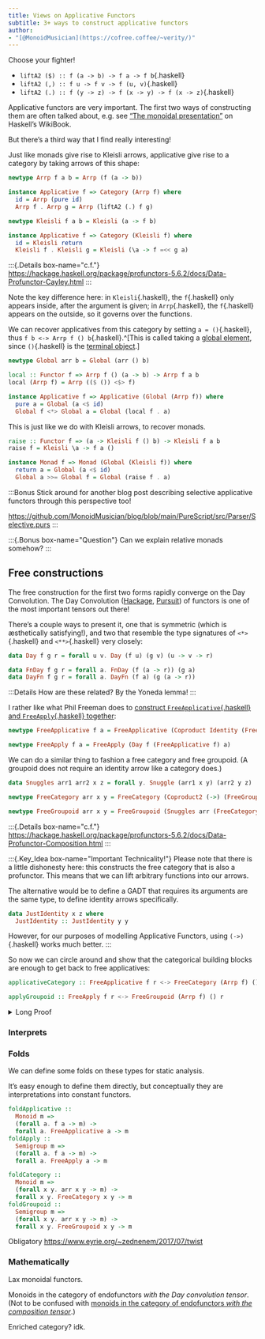 ```yaml
---
title: Views on Applicative Functors
subtitle: 3+ ways to construct applicative functors
author:
- "[@MonoidMusician](https://cofree.coffee/~verity/)"
---
```


Choose your fighter!

- `liftA2 ($) :: f (a -> b) -> f a -> f b`{.haskell}
- `liftA2 (,) :: f u -> f v -> f (u, v)`{.haskell}
- `liftA2 (.) :: f (y -> z) -> f (x -> y) -> f (x -> z)`{.haskell}

Applicative functors are very important.
The first two ways of constructing them are often talked about, e.g. see [“The monoidal presentation”](https://en.wikibooks.org/wiki/Haskell/Applicative_functors#The_monoidal_presentation) on Haskellʼs WikiBook.

But thereʼs a third way that I find really interesting!

Just like monads give rise to Kleisli arrows, applicative give rise to a category by taking arrows of this shape:

```haskell
newtype Arrp f a b = Arrp (f (a -> b))

instance Applicative f => Category (Arrp f) where
  id = Arrp (pure id)
  Arrp f . Arrp g = Arrp (liftA2 (.) f g)

newtype Kleisli f a b = Kleisli (a -> f b)

instance Applicative f => Category (Kleisli f) where
  id = Kleisli return
  Kleisli f . Kleisli g = Kleisli (\a -> f =<< g a)
```

:::{.Details box-name="c.f."}
https://hackage.haskell.org/package/profunctors-5.6.2/docs/Data-Profunctor-Cayley.html
:::

Note the key difference here: in `Kleisli`{.haskell}, the `f`{.haskell} only appears inside, after the argument is given; in `Arrp`{.haskell}, the `f`{.haskell} appears on the outside, so it governs over the functions.

We can recover applicatives from this category by setting `a = ()`{.haskell}, thus `f b <-> Arrp f () b`{.haskell}.^[This is called taking a [global element](https://ncatlab.org/nlab/show/global+element), since `()`{.haskell} is the [terminal object](https://ncatlab.org/nlab/show/terminal+object).]

```haskell
newtype Global arr b = Global (arr () b)

local :: Functor f => Arrp f () (a -> b) -> Arrp f a b
local (Arrp f) = Arrp (($ ()) <$> f)

instance Applicative f => Applicative (Global (Arrp f)) where
  pure a = Global (a <$ id)
  Global f <*> Global a = Global (local f . a)
```

This is just like we do with Kleisli arrows, to recover monads.

```haskell
raise :: Functor f => (a -> Kleisli f () b) -> Kleisli f a b
raise f = Kleisli \a -> f a ()

instance Monad f => Monad (Global (Kleisli f)) where
  return a = Global (a <$ id)
  Global a >>= Global f = Global (raise f . a)
```

:::Bonus
Stick around for another blog post describing selective applicative functors through this perspective too!

https://github.com/MonoidMusician/blog/blob/main/PureScript/src/Parser/Selective.purs
:::

:::{.Bonus box-name="Question"}
Can we explain relative monads somehow?
:::

## Free constructions

The free construction for the first two forms rapidly converge on the Day Convolution.
The Day Convolution ([Hackage](https://hackage.haskell.org/package/kan-extensions-5.2.5/docs/Data-Functor-Day.html#t:Day), [Pursuit](https://pursuit.purescript.org/packages/purescript-day/10.0.1/docs/Data.Functor.Day#t:Day)) of functors is one of the most important tensors out there!

Thereʼs a couple ways to present it, one that is symmetric (which is æsthetically satisfying!), and two that resemble the type signatures of `<*>`{.haskell} and `<**>`{.haskell} very closely:

```haskell
data Day f g r = forall u v. Day (f u) (g v) (u -> v -> r)

data FnDay f g r = forall a. FnDay (f (a -> r)) (g a)
data DayFn f g r = forall a. DayFn (f a) (g (a -> r))
```

:::Details
How are these related?
By the Yoneda lemma!
:::

I rather like what Phil Freeman does to [construct `FreeApplicative`{.haskell} and `FreeApply`{.haskell} together](https://blog.functorial.com/posts/2017-07-01-FreeAp-Is-A-Comonad.html):
```haskell
newtype FreeApplicative f a = FreeApplicative (Coproduct Identity (FreeApply f) a)

newtype FreeApply f a = FreeApply (Day f (FreeApplicative f) a)
```

We can do a similar thing to fashion a free category and free groupoid.
(A groupoid does not require an identity arrow like a category does.)

```haskell
data Snuggles arr1 arr2 x z = forall y. Snuggle (arr1 x y) (arr2 y z)

newtype FreeCategory arr x y = FreeCategory (Coproduct2 (->) (FreeGroupoid arr) x y)

newtype FreeGroupoid arr x y = FreeGroupoid (Snuggles arr (FreeCategory arr) x y)
```

:::{.Details box-name="c.f."}
https://hackage.haskell.org/package/profunctors-5.6.2/docs/Data-Profunctor-Composition.html
:::

:::{.Key_Idea box-name="Important Technicality!"}
Please note that there is a little dishonesty here: this constructs the free category that is also a profunctor.
This means that we can lift arbitrary functions into our arrows.

The alternative would be to define a GADT that requires its arguments are the same type, to define identity arrows specifically.

```haskell
data JustIdentity x z where
  JustIdentity :: JustIdentity y y
```

However, for our purposes of modelling Applicative Functors, using `(->)`{.haskell} works much better.
:::

So now we can circle around and show that the categorical building blocks are enough to get back to free applicatives:

```haskell
applicativeCategory :: FreeApplicative f r <-> FreeCategory (Arrp f) () r

applyGroupoid :: FreeApply f r <-> FreeGroupoid (Arrp f) () r
```

<details class="Details">

<summary>Long Proof</summary>

… two hours of pain later …

(yes I did just make up my own syntax for isomorphisms)

```haskell
-- We are going to show that `Arrrp f ()` is naturally isomorphic to
-- `FreeApplicative f`.
type Arrrp f = FreeCategory (Arrp f)

-- We need two small isomorphisms off the bat, since we will be dealing with
-- functions out of the unit type
trivial1 :: Identity r <-> (->) () r
Identity r <=> \() -> r

trivial2 :: f r <-> Arrp f () r
fr <=> Arrp fur
  where
  fr =(isomap (r <=> \() -> r))= fur

-- The isomorphism we want, via case analysis
applicativeCategory :: FreeApplicative f r <-> Arrrp f () r
-- The first case is trivial
Inl ir <=> Inl2 ur
  where
  ir =(trivial1)= ur
-- The second case we will defer to the next isomorphism
Inr anApply <=> Inr2 aCompose
  where
  anApply =(applyGroupoid)= aCompose

-- The isomorphism for the corresponding non-empty structures
applyGroupoid :: FreeApply f r <-> FreeGroupoid (Arrp f) () r
-- We use DayFn to make it slightly easier for ourselves (since the proof that
-- DayFn and Day are equal is tricky)
DayFn f g <=> Snuggles arr brr
  where
  -- Both DayFn and Snuggles introduce an exitential type variable; I call it χ
  -- and in this case we can take the same value for it on both sides
  (f :: f χ) <-> (arr :: Arrp f () χ)
  f =(trivial2)= arr
  (g :: FreeApplicative f (χ -> r)) <-> (brr :: Arrrp f χ r)
  g =(applicativeCategoryFn)= brr

-- This is a very important (and stronger) isomorphism we need to show by
-- composition of the main isomorphism with another helper
applicativeCategoryFn :: FreeApplicative f (i -> r) <-> Arrrp f i r
applicativeCategoryFn = applicativeCategory <<< categoryFn

-- The isomorphism we need to finish it off: the fact that we can take out
-- a function from the output side of the morphism.
categoryFn :: Arrrp f () (i -> r) <-> Arrrp f i r
-- It is very hard to write it down as a single isomorphism, so we have to
-- write down each direction and proofs that they are equal
categoryFn-> arrrp = lmap (\i -> (i, ())) (second' arrrp)
categoryFn<- arrrp = lmap (\() -> id) (closed arrrp)

-- Proof that categoryFn-> (categoryFn<- arrrp) = arrrp:
  lmap (\i -> (i, ())) (second' (lmap (\() -> id) (closed arrrp)))
  -- second' over lmap
= lmap (\i -> (i, ())) (lmap (second' \() -> id) (second' (closed arrrp)))
  -- second' for functions
= lmap (\i -> (i, ())) (lmap (\(i, ()) -> (i, id)) second' (closed arrrp))
  -- lmap composition
= lmap ((\i -> (i, ())) >>> (\(i, ()) -> (i, id))) >>> second' (closed arrrp)
  -- >>> for functions
= lmap (\i -> (i, id)) (second' (closed arrrp))
  -- trust me :3
= arrrp

-- Proof that categoryFn<- (categoryFn-> arrrp) = arrrp:
  lmap (\() -> id) (closed (lmap (\i -> (i, ())) (second' arrrp)))
  -- closed over lmap
= lmap (\() -> id) (lmap (closed \i -> (i, ())) (closed (second' arrrp)))
  -- closed for functions
= lmap (\() -> id) (lmap (\g -> \j -> (g j, ())) (closed (second' arrrp)))
  -- lmap composition
= lmap ((\() -> id) >>> (\g -> \j -> (g j, ()))) (closed (second' arrrp)))
  -- >>> for functions
= lmap ((\() -> \j -> (j, ()))) (closed (second' arrrp))
  -- trust me :3
= arrrp

instance Strong arr => Strong (FreeCategory arr) where
  first' (Inl2 fn) = Inl2 (first' fn)
  first' (Inr2 (Snuggles arr continue)) =
    Inr2 (Snuggles (first' arr) (first' continue))
  second' (Inl2 fn) = Inl2 (second' fn)
  second' (Inr2 (Snuggles arr continue)) =
    Inr2 (Snuggles (second' arr) (second' continue))

instance Closed arr => Closed (FreeCategory arr) where
  closed (Inl2 fn) = Inl2 (closed fn)
  closed (Inr2 (Snuggles arr continue)) =
    Inr2 (Snuggles (closed arr) (closed continue))

instance Functor f => Strong (Arrp f) where
  first' (Arrp f) = Arrp (first' <$> f)
  second' (Arrp f) = Arrp (second' <$> f)

instance Functor f => Closed (Arrp f) where
  first' (Arrp f) = Arrp (closed <$> f)
```

<!--

-- Here's a way of writing out the details, though:
-- The first case is literally trivial
Inl2 uχr <=> Inl2 χr
  where
  uχr <=> \() -> χr
-- Here's where we have to stop relying on isomorphisms: the problem is that
-- we need to choose different existential variables going each direction
Inr2 (Snuggles urr vrr) <=> Inr2 (Snuggles arr brr)
  where
  -- In this obligation we need to tuple in the input, to preserve it until
  -- we can apply it at the output
  (urr :: Arrrp f () χ) -> (arr :: Arrrp f i (i, χ))
  keep urr |=> arr
  (vrr :: Arrrp f χ (i -> r)) -> (brr :: Arrrp f (i, χ) r)
  delayedApply vrr |=> brr

  -- In this obligation we
  (urr :: Arrrp f () (i -> χ)) <- (arr :: Arrrp f i χ)
  urr <=| defer arr
  (vrr :: Arrrp f (i -> χ) (i -> r)) <- (brr :: Arrrp f χ r)
  vrr <=| closed brr

keep :: Arrrp f () r -> Arrrp f i (i, r)
keep arrrp = Inl2 (\i -> (i, ())) >>> second' arrrp

delayedApply :: Arrrp f s (i -> r) -> Arrrp f (i, s) r
delayedApply arrrp = second' arrrp >>> Inl2 (\(i, ir) -> ir i)

defer :: Arrrp f i r -> Arrrp f () (i -> r)
defer arrrp = Inl2 (\() -> \i -> i) >>> closed arrrp

-->

</details>

### Interprets

### Folds

We can define some folds on these types for static analysis.

Itʼs easy enough to define them directly, but conceptually they are interpretations into constant functors.

```haskell
foldApplicative ::
  Monoid m =>
  (forall a. f a -> m) ->
  forall a. FreeApplicative a -> m
foldApply ::
  Semigroup m =>
  (forall a. f a -> m) ->
  forall a. FreeApply a -> m

foldCategory ::
  Monoid m =>
  (forall x y. arr x y -> m) ->
  forall x y. FreeCategory x y -> m
foldGroupoid ::
  Semigroup m =>
  (forall x y. arr x y -> m) ->
  forall x y. FreeGroupoid x y -> m
```

Obligatory https://www.eyrie.org/~zednenem/2017/07/twist

### Mathematically

Lax monoidal functors.

Monoids in the category of endofunctors *with the Day convolution tensor*.
(Not to be confused with [monoids in the category of endofunctors *with the composition tensor*](https://stackoverflow.com/questions/3870088/a-monad-is-just-a-monoid-in-the-category-of-endofunctors-whats-the-problem).)

Enriched category? idk.
